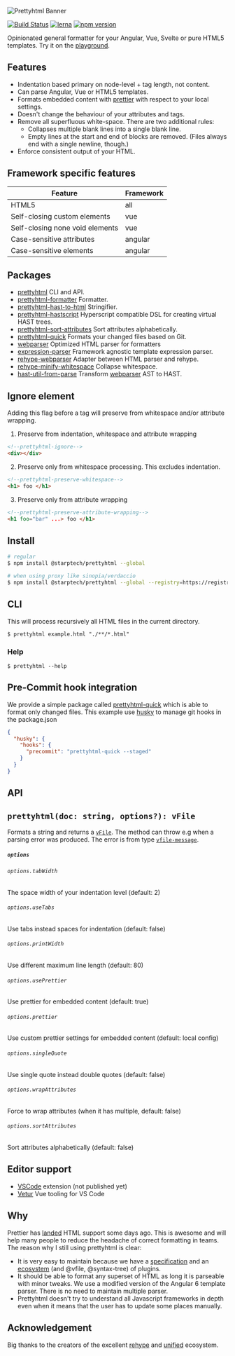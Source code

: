 ![Prettyhtml Banner](https://github.com/Prettyhtml/prettyhtml/raw/master/logo.png)

[![Build Status](https://dev.azure.com/prettyhtml/Prettyhtml/_apis/build/status/Prettyhtml.prettyhtml)](https://dev.azure.com/prettyhtml/Prettyhtml/_build/latest?definitionId=1)
[![lerna](https://img.shields.io/badge/maintained%20with-lerna-cc00ff.svg)](https://lernajs.io/)
[![npm version](https://badge.fury.io/js/%40starptech%2Fprettyhtml.svg)](https://badge.fury.io/js/%40starptech%2Fprettyhtml)

Opinionated general formatter for your Angular, Vue, Svelte or pure HTML5 templates. Try it on the [playground](https://prettyhtml.netlify.com/).

## Features

- Indentation based primary on node-level + tag length, not content.
- Can parse Angular, Vue or HTML5 templates.
- Formats embedded content with [prettier](https://github.com/prettier/prettier) with respect to your local settings.
- Doesn't change the behaviour of your attributes and tags.
- Remove all superfluous white-space. There are two additional rules:
  - Collapses multiple blank lines into a single blank line.
  - Empty lines at the start and end of blocks are removed. (Files always end with a single newline, though.)
- Enforce consistent output of your HTML.

## Framework specific features

| Feature                         | Framework |
| ------------------------------- | --------- |
| HTML5                           | all       |
| Self-closing custom elements    | vue       |
| Self-closing none void elements | vue       |
| Case-sensitive attributes       | angular   |
| Case-sensitive elements         | angular   |

## Packages

- [prettyhtml](/packages/prettyhtml) CLI and API.
- [prettyhtml-formatter](/packages/prettyhtml-formatter) Formatter.
- [prettyhtml-hast-to-html](/packages/prettyhtml-hast-to-html) Stringifier.
- [prettyhtml-hastscript](/packages/prettyhtml-hastscript) Hyperscript compatible DSL for creating virtual HAST trees.
- [prettyhtml-sort-attributes](/packages/prettyhtml-sort-attributes) Sort attributes alphabetically.
- [prettyhtml-quick](/packages/prettyhtml-quick) Formats your changed files based on Git.
- [webparser](/packages/webparser) Optimized HTML parser for formatters
- [expression-parser](/packages/expression-parser) Framework agnostic template expression parser.
- [rehype-webparser](/packages/rehype-webparser) Adapter between HTML parser and rehype.
- [rehype-minify-whitespace](/packages/rehype-minify-whitespace) Collapse whitespace.
- [hast-util-from-parse](/packages/hast-util-from-webparser) Transform [webparser](/packages/webparser) AST to HAST.

## Ignore element

Adding this flag before a tag will preserve from whitespace and/or attribute wrapping.

1. Preserve from indentation, whitespace and attribute wrapping

```html
<!--prettyhtml-ignore-->
<div></div>
```

2. Preserve only from whitespace processing. This excludes indentation.

```html
<!--prettyhtml-preserve-whitespace-->
<h1> foo </h1>
```

3. Preserve only from attribute wrapping

```html
<!--prettyhtml-preserve-attribute-wrapping-->
<h1 foo="bar" ...> foo </h1>
```

## Install

```bash
# regular
$ npm install @starptech/prettyhtml --global

# when using proxy like sinopia/verdaccio
$ npm install @starptech/prettyhtml --global --registry=https://registry.npmjs.org/
```

## CLI

This will process recursively all HTML files in the current directory.

```
$ prettyhtml example.html "./**/*.html"
```

### Help

```
$ prettyhtml --help
```

## Pre-Commit hook integration

We provide a simple package called [prettyhtml-quick](/packages/prettyhtml-quick) which is able to format only changed files. This example use [husky](https://github.com/typicode/husky) to manage git hooks in the package.json

```json
{
  "husky": {
    "hooks": {
      "precommit": "prettyhtml-quick --staged"
    }
  }
}
```

## API

## `prettyhtml(doc: string, options?): vFile`

Formats a string and returns a [`vFile`](https://github.com/vfile/vfile). The method can throw e.g when a parsing error was produced. The error is from type [`vfile-message`](https://github.com/vfile/vfile-message).

##### `options`

###### `options.tabWidth`

The space width of your indentation level (default: 2)

###### `options.useTabs`

Use tabs instead spaces for indentation (default: false)

###### `options.printWidth`

Use different maximum line length (default: 80)

###### `options.usePrettier`

Use prettier for embedded content (default: true)

###### `options.prettier`

Use custom prettier settings for embedded content (default: local config)

###### `options.singleQuote`

Use single quote instead double quotes (default: false)

###### `options.wrapAttributes`

Force to wrap attributes (when it has multiple, default: false)

###### `options.sortAttributes`

Sort attributes alphabetically (default: false)

## Editor support

- [VSCode](https://github.com/StarpTech/prettyhtml-vscode) extension (not published yet)
- [Vetur](https://vuejs.github.io/vetur/formatting.html#formatters) Vue tooling for VS Code

## Why

Prettier has [landed](https://github.com/prettier/prettier/releases/tag/1.15.0) HTML support some days ago. This is awesome and will help many people to reduce the headache of correct formatting in teams. The reason why I still using prettyhtml is clear:

- It is very easy to maintain because we have a [specification](https://github.com/syntax-tree/hast) and an [ecosystem](https://github.com/rehypejs/rehype) (and @vfile, @syntax-tree) of plugins.
- It should be able to format any superset of HTML as long it is parseable with minor tweaks. We use a modified version of the Angular 6 template parser. There is no need to maintain multiple parser.
- Prettyhtml doesn't try to understand all Javascript frameworks in depth even when it means that the user has to update some places manually.

## Acknowledgement

Big thanks to the creators of the excellent [rehype](https://github.com/rehypejs/rehype) and [unified](https://github.com/unifiedjs/unified) ecosystem.
